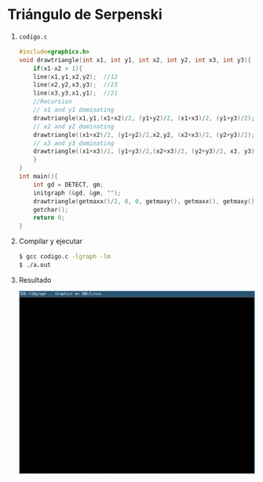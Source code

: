 # Triángulo de Serpenski

1. `codigo.c`

	```c
	#include<graphics.h>
	void drawtriangle(int x1, int y1, int x2, int y2, int x3, int y3){
		if(x1-x2 > 1){
		line(x1,y1,x2,y2);  //12
		line(x2,y2,x3,y3);  //23
		line(x3,y3,x1,y1);  //21
		//Recursion
		// x1 and y1 dominating
		drawtriangle(x1,y1,(x1+x2)/2, (y1+y2)/2, (x1+x3)/2, (y1+y3)/2);
		// x2 and y2 dominating
		drawtriangle((x1+x2)/2, (y1+y2)/2,x2,y2, (x2+x3)/2, (y2+y3)/2);
		// x3 and y3 dominating
		drawtriangle((x1+x3)/2, (y1+y3)/2,(x2+x3)/2, (y2+y3)/2, x3, y3);
		}
	}
	int main(){
		int gd = DETECT, gm;
		initgraph (&gd, &gm, "");
		drawtriangle(getmaxx()/2, 0, 0, getmaxy(), getmaxx(), getmaxy());
		getchar();
		return 0;
	}
	```

2. Compilar y ejecutar

	```sh
	$ gcc codigo.c -lgraph -lm
	$ ./a.out
	```

3. Resultado

	![](.img/serpenski.gif)
